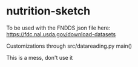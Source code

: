 # nutrition-sketch

To be used with the FNDDS json file here: https://fdc.nal.usda.gov/download-datasets

Customizations through src/datareading.py main()

This is a mess, don't use it
